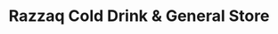 ---
title: "Razzaq Cold Drink & General Store"
url: /karachi/razzaq-cold-drink-and-general-store/
shop: department store
---